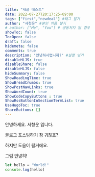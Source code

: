 ```yaml
---
title: "새글 테스트"
date: 2022-07-27T20:17:25+09:00
tags: ["first","newdeal"] #태그 달기
author: "서청운" #본인 이름 넣기  
# author: ["Me", "You"] # 공동저자 일 경우
showToc: false
TocOpen: false
draft: false
hidemeta: false
comments: true
description: "안녕하시렵니까?" #설명 넣기
disableHLJS: true 
disableShare: false
disableHLJS: false  
hideSummary: false
ShowReadingTime: true
ShowBreadCrumbs: true
ShowPostNavLinks: true
ShowWordCount: true
ShowCodeCopyButtons : true
ShowRssButtonInSectionTermList: true
UseHugoToc: true
ShareButtons: []
---
```


안녕하세요. 서청운 입니다.

블로그 포스팅하기 참 귀찮죠?

하지만 도움이 될거에요.

그럼 안녕히! 

```jsx
let hello = "World!"
console.log(hello)
```
